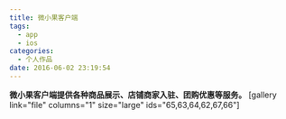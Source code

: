```yaml
---
title: 微小果客户端
tags:
  - app
  - ios
categories:
  - 个人作品
date: 2016-06-02 23:19:54
---
```


**微小果客户端提供各种商品展示、店铺商家入驻、团购优惠等服务。** \[gallery link="file" columns="1" size="large" ids="65,63,64,62,67,66"\]